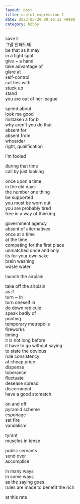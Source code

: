 ```yaml
---
layout: post
title: useful expression 1
date: 2023-05-29 00:10:33 +0900
category: hobby
---
```


save it
<br/>
그말 안해도돼
<br/>
be that as it may
<br/>
in a tight spot
<br/>
give ~ a hand
<br/>
take advantage of
<br/>
glare at
<br/>
self-control
<br/>
cut ties with
<br/>
stuck up
<br/>
stand
<br/>
you are out of her league
<br/>

spend about
<br/> 
look me good
<br/>
mistaken a for b
<br/>
why aren't you do that
<br/>
absent for
<br/>
absent from
<br/>
whoarder
<br/>
right, qualification
<br/>

i'm fooled 
<br/>

during that time
<br/>
call by just looking
<br/>

once upon a time
<br/>
in the old days
<br/>
the number one thing
<br/>
be supported
<br/>
you must be worn out
<br/>
you are probably tired
<br/>
free in a way of thinking
<br/>


government agency
<br/>
absent of alternatives
<br/>
once at a time
<br/>
at the time
<br/>
competing for the first place
<br/>
unmatched once and only
<br/>
its for your own sake
<br/>
brain washing
<br/>
waste water
<br/>

launch the airplain
<br/>

take off the airplain
<br/>
as if
<br/>
turn ~ in
<br/>
turn oneself in
<br/>
do down redicule
<br/>
speak badly of
<br/>
punting
<br/>
temporary metropolis
<br/>
fireworks
<br/>
timing
<br/>
it is not long before
<br/>
it have to go without saying
<br/>
to state the obvious
<br/>
rule consistency
<br/>
at cheap price
<br/>
dispense
<br/>
tuberance
<br/>
fluctuate
<br/>
desease spread
<br/>
discernment
<br/>
have a good stomatch
<br/>

on and off
<br/>
pyramid scheme
<br/>
esponage
<br/>
set fire
<br/>
vandalism
<br/>

tyrant
<br/>
muscles in tense
<br/>

public servants
<br/>
send over
<br/>
accomplice
<br/>

in many ways
<br/>
in some ways
<br/>
as the saying goes
<br/>
rules are made to benefit the rich
<br/>

at this rate
<br/>


